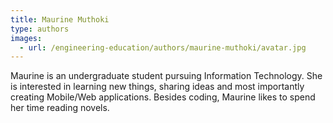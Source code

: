 ```yaml
---
title: Maurine Muthoki
type: authors
images:
  - url: /engineering-education/authors/maurine-muthoki/avatar.jpg 
---
```

Maurine is an undergraduate student pursuing Information Technology. She is interested in learning new things, sharing ideas and most importantly creating Mobile/Web applications. Besides coding, Maurine likes to spend her time reading novels.
